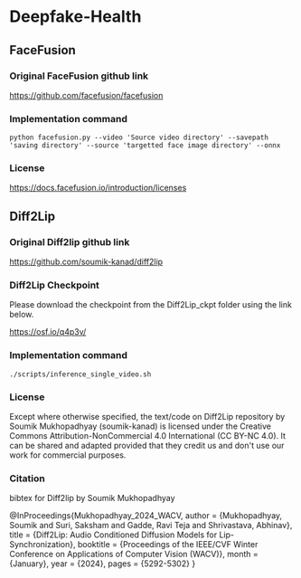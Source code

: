 # Deepfake-Health





## FaceFusion
### Original FaceFusion github link
https://github.com/facefusion/facefusion

### Implementation command
```
python facefusion.py --video 'Source video directory' --savepath 'saving directory' --source 'targetted face image directory' --onnx
```

### License
https://docs.facefusion.io/introduction/licenses


## Diff2Lip
### Original Diff2lip github link
https://github.com/soumik-kanad/diff2lip

### Diff2Lip Checkpoint
Please download the checkpoint from the Diff2Lip_ckpt folder using the link below.

https://osf.io/q4p3v/

### Implementation command
```
./scripts/inference_single_video.sh
```

### License
Except where otherwise specified, the text/code on Diff2Lip repository by Soumik Mukhopadhyay (soumik-kanad) is licensed under the Creative Commons Attribution-NonCommercial 4.0 International (CC BY-NC 4.0). It can be shared and adapted provided that they credit us and don't use our work for commercial purposes.

### Citation
bibtex for Diff2lip by Soumik Mukhopadhyay

@InProceedings{Mukhopadhyay_2024_WACV,
    author    = {Mukhopadhyay, Soumik and Suri, Saksham and Gadde, Ravi Teja and Shrivastava, Abhinav},
    title     = {Diff2Lip: Audio Conditioned Diffusion Models for Lip-Synchronization},
    booktitle = {Proceedings of the IEEE/CVF Winter Conference on Applications of Computer Vision (WACV)},
    month     = {January},
    year      = {2024},
    pages     = {5292-5302}
}
